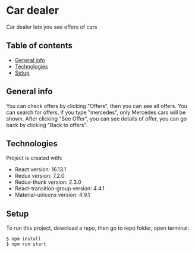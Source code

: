 # Car dealer
Car dealer lets you see offers of cars
## Table of contents
* [General info](#general-info)
* [Technologies](#technologies)
* [Setup](#setup)

## General info
You can check offers by clicking "Offers", then you can see all offers. You can search for offers, if you type "mercedes", only Mercedes cars will be shown.
After clicking "See Offer", you can see details of offer, you can go back by clicking "Back to offers".
## Technologies
Project is created with:
* React version: 16.13.1
* Redux version: 7.2.0
* Redux-thunk version: 2.3.0
* React-transition-group version: 4.4.1
* Material-ui/icons version: 4.9.1

## Setup
To run this project, download a repo, then go to repo folder, open terminal:

```
$ npm install
$ npm run start
```
